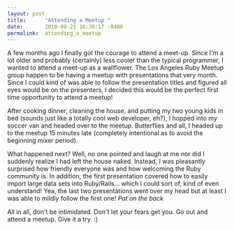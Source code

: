 ```yaml
---
layout: post
title:      "Attending a Meetup "
date:       2018-08-21 16:39:17 -0400
permalink:  attending_a_meetup
---
```



A few months ago I finally got the courage to attend a meet-up. Since I'm a lot older and probably (certainly) less cooler than the typical programmer, I wanted to attend a meet-up as a wallflower. The Los Angeles Ruby Meetup group happen to be having a meetup with presentations that very month. Since I could kind of was able to follow the presentation titles and figured all eyes would be on the presenters, I decided this would be the perfect first time opportunity to attend a meetup!

After cooking dinner, cleaning the house, and putting my two young kids in bed (sounds just like a totally cool web developer, eh?), I hopped into my soccer van and headed over to the meetup. Butterflies and all, I headed up to the meetup 15 minutes late (completely intentional as to avoid the beginning mixer period). 

What happened next? Well, no one pointed and laugh at me nor did I suddenly realize I had left the house naked. Instead, I was pleasantly surprised how friendly everyone was and how welcoming the Ruby community is. In addition, the first presentation covered how to easily import large data sets into Ruby/Rails... which I could sort of, kind of even understand! Yea, the last two presentations went over my head but at least I was able to mildly follow the first one! *Pat on the back*

All in all, don't be intimidated. Don't let your fears get you. Go out and attend a meetup. Give it a try. :)
